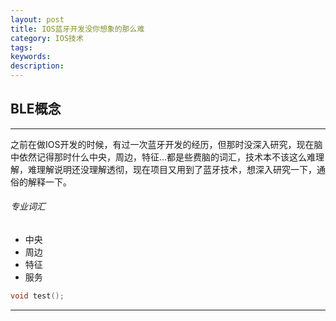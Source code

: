 ```yaml
---
layout: post
title: IOS蓝牙开发没你想象的那么难
category: IOS技术
tags:
keywords:
description:
---
```


##	BLE概念
---

 之前在做IOS开发的时候，有过一次蓝牙开发的经历，但那时没深入研究，现在脑中依然记得那时什么中央，周边，特征...都是些费脑的词汇，技术本不该这么难理解，难理解说明还没理解透彻，现在项目又用到了蓝牙技术，想深入研究一下，通俗的解释一下。
 ###### 专业词汇
 * 中央
 * 周边
 * 特征
 * 服务

 ```objective-c
void test();
  ```
---

